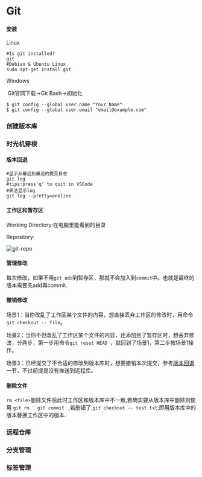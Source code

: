 # Git 

#### 安装

Linux

```
#Is git installed?
git
#Debian & Ubuntu Linux
sudo apt-get install git
```

Windows

​	Git官网下载->Git Bash->初始化

```
$ git config --global user.name "Your Name"
$ git config --global user.email "email@example.com"
```

### 创建版本库

### 时光机穿梭

#### 版本回退

```
#显示从最近到最远的提交日志
git log
#tips:press'q' to quit in VSCode
#简洁显示log
git log --pretty=oneline
```

#### 工作区和暂存区

Working Directory:在电脑里能看到的目录

Repository:

 ![git-repo](https://www.liaoxuefeng.com/files/attachments/919020037470528/0) 



#### 管理修改

 每次修改，如果不用`git add`到暂存区，那就不会加入到`commit`中。也就是最终的版本需要先add再commit.

#### 撤销修改

场景1：当你改乱了工作区某个文件的内容，想直接丢弃工作区的修改时，用命令`git checkout -- file`。

场景2：当你不但改乱了工作区某个文件的内容，还添加到了暂存区时，想丢弃修改，分两步，第一步用命令`git reset HEAD `，就回到了场景1，第二步按场景1操作。

场景3：已经提交了不合适的修改到版本库时，想要撤销本次提交，参考[版本回退](https://www.liaoxuefeng.com/wiki/896043488029600/897013573512192)一节，不过前提是没有推送到远程库。

#### 删除文件

`rm <file>`删除文件后此时工作区和版本库中不一致,若确实要从版本库中删除则使用 `git rm ``git commit ` ,若删错了,`git checkout -- test.txt`,即用版本库中的版本替换工作区中的版本.

### 远程仓库

### 分支管理

### 标签管理

